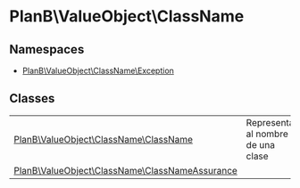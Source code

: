
                                                                                                                                            
    
# PlanB\ValueObject\ClassName

## Namespaces
- [PlanB\ValueObject\ClassName\Exception](../../PlanB/ValueObject/ClassName/Exception.md)


## Classes
| | |
| --- | --- |
| [PlanB\ValueObject\ClassName\ClassName](../../PlanB/ValueObject/ClassName/ClassName.md) | Representa al nombre de una clase |
| [PlanB\ValueObject\ClassName\ClassNameAssurance](../../PlanB/ValueObject/ClassName/ClassNameAssurance.md) |  |






                                                                                                                                                                                                                                                                                                                                                                                                            
    
                                                                                                                                                                                                                                                                             
                